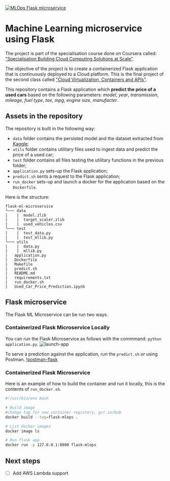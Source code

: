 [![MLOps Flask microservice](https://github.com/louis-mouline/flask-ml-microservice/actions/workflows/flask_app.yml/badge.svg)](https://github.com/louis-mouline/flask-ml-microservice/actions/workflows/flask_app.yml)

# Machine Learning microservice using Flask

The project is part of the specialisation course done on Coursera called: ["Specialisation Building Cloud Computing Solutions at Scale"](https://www.coursera.org/specializations/building-cloud-computing-solutions-at-scale).

The objective of the project is to create a containerized Flask application that is continuously deployed to a Cloud platform. This is the final project of the second class called ["Cloud Virtualization, Containers and APIs"](https://www.coursera.org/learn/cloud-virtualization-containers-api-duke/home/welcome).

This repository contains a Flask application which **predict the price of a used cars** based on the following parameters: *model*, *year*, *transmission*, *mileage*, *fuel type*, *tax*, *mpg*, *engine size*, *manufacter*.

## Assets in the repository

The repository is built in the following way:
* `data` folder contains the persisted model and the dataset extracted from [Kaggle](https://www.kaggle.com/adityadesai13/used-car-dataset-ford-and-mercedes);
* `utils` folder contains utilitary files used to ingest data and predict the price of a used car;
* `test` folder contains all files testing the utilitary functions in the previous folder;
* `application.py` sets-up the Flask application;
* `predict.sh` sents a request to the Flask application;
* `run_docker` sets-up and launch a docker for the application based on the `Dockerfile`.

Here is the structure:
```
flask-ml-microservice
└─── data
|    |  model.zlib
|    |  target_scaler.zlib
|    |  used_vehicles.csv
└─── test
|    |  test_data.py
|    |  test_mllib.py
└─── utils
|    |  data.py
|    |  mllib.py
|   application.py
|   Dockerfile
|   Makefile
|   predict.sh
|   README.md
|   requirements.txt
|   run_docker.sh
|   Used_Car_Price_Prediction.ipynb
```

## Flask microservice

The Flask ML Microservice can be run two ways.

### Containerized Flask Microservice Locally

You can run the Flask Microservice as follows with the commmand: `python application.py`.
![launch-app](./docs/flask_local.PNG)

To serve a prediction against the application, run the `predict.sh` or using Postman.
[!postman-flask](./docs/postman-flask.PNG)

### Containerized Flask Microservice

Here is an example of how to build the container and run it locally, this is the contents of `run_docker.sh`.
``` bash
#!/usr/bin/env bash

# Build image
#change tag for new container registery, gcr.io/bob
docker build --tag=flask-mlops . 

# List docker images
docker image ls

# Run flask app
docker run -p 127.0.0.1:8080 flask-mlops
```

## Next steps

- [ ] Add AWS Lambda support
